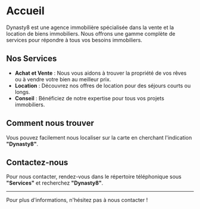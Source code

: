 # Accueil

Dynasty8 est une agence immobilière spécialisée dans la vente et la location de biens immobiliers. Nous offrons une gamme complète de services pour répondre à tous vos besoins immobiliers.

## Nos Services

* **Achat et Vente** : Nous vous aidons à trouver la propriété de vos rêves ou à vendre votre bien au meilleur prix.
* **Location** : Découvrez nos offres de location pour des séjours courts ou longs.
* **Conseil** : Bénéficiez de notre expertise pour tous vos projets immobiliers.

## Comment nous trouver

Vous pouvez facilement nous localiser sur la carte en cherchant l'indication **"Dynasty8"**.

## Contactez-nous

Pour nous contacter, rendez-vous dans le répertoire téléphonique sous **"Services"** et recherchez **"Dynasty8"**.

***

Pour plus d'informations, n'hésitez pas à nous contacter !